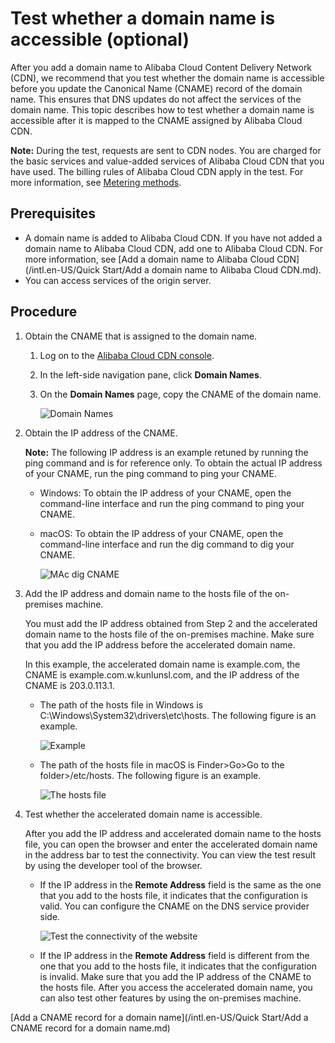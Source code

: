 # Test whether a domain name is accessible \(optional\)

After you add a domain name to Alibaba Cloud Content Delivery Network \(CDN\), we recommend that you test whether the domain name is accessible before you update the Canonical Name \(CNAME\) record of the domain name. This ensures that DNS updates do not affect the services of the domain name. This topic describes how to test whether a domain name is accessible after it is mapped to the CNAME assigned by Alibaba Cloud CDN.

**Note:** During the test, requests are sent to CDN nodes. You are charged for the basic services and value-added services of Alibaba Cloud CDN that you have used. The billing rules of Alibaba Cloud CDN apply in the test. For more information, see [Metering methods](/intl.en-US/Pricing/Overview.md).

## Prerequisites

-   A domain name is added to Alibaba Cloud CDN. If you have not added a domain name to Alibaba Cloud CDN, add one to Alibaba Cloud CDN. For more information, see [Add a domain name to Alibaba Cloud CDN](/intl.en-US/Quick Start/Add a domain name to Alibaba Cloud CDN.md).
-   You can access services of the origin server.

## Procedure

1.  Obtain the CNAME that is assigned to the domain name.

    1.  Log on to the [Alibaba Cloud CDN console](https://cdn.console.aliyun.com).

    2.  In the left-side navigation pane, click **Domain Names**.

    3.  On the **Domain Names** page, copy the CNAME of the domain name.

        ![Domain Names](https://static-aliyun-doc.oss-accelerate.aliyuncs.com/assets/img/en-US/8550435161/p66555.png)

2.  Obtain the IP address of the CNAME.

    **Note:** The following IP address is an example retuned by running the ping command and is for reference only. To obtain the actual IP address of your CNAME, run the ping command to ping your CNAME.

    -   Windows: To obtain the IP address of your CNAME, open the command-line interface and run the ping command to ping your CNAME.
    -   macOS: To obtain the IP address of your CNAME, open the command-line interface and run the dig command to dig your CNAME.

        ![MAc dig CNAME](https://static-aliyun-doc.oss-accelerate.aliyuncs.com/assets/img/en-US/5331627161/p125264.png)

3.  Add the IP address and domain name to the hosts file of the on-premises machine.

    You must add the IP address obtained from Step 2 and the accelerated domain name to the hosts file of the on-premises machine. Make sure that you add the IP address before the accelerated domain name.

    In this example, the accelerated domain name is example.com, the CNAME is example.com.w.kunlunsl.com, and the IP address of the CNAME is 203.0.113.1.

    -   The path of the hosts file in Windows is C:\\Windows\\System32\\drivers\\etc\\hosts. The following figure is an example.

        ![Example](https://static-aliyun-doc.oss-accelerate.aliyuncs.com/assets/img/en-US/7097648161/p254611.png)

    -   The path of the hosts file in macOS is Finder\>Go\>Go to the folder\>/etc/hosts. The following figure is an example.

        ![The hosts file](https://static-aliyun-doc.oss-accelerate.aliyuncs.com/assets/img/en-US/5331627161/p125298.png)

4.  Test whether the accelerated domain name is accessible.

    After you add the IP address and accelerated domain name to the hosts file, you can open the browser and enter the accelerated domain name in the address bar to test the connectivity. You can view the test result by using the developer tool of the browser.

    -   If the IP address in the **Remote Address** field is the same as the one that you add to the hosts file, it indicates that the configuration is valid. You can configure the CNAME on the DNS service provider side.

        ![Test the connectivity of the website](https://static-aliyun-doc.oss-accelerate.aliyuncs.com/assets/img/en-US/6331627161/p125301.png)

    -   If the IP address in the **Remote Address** field is different from the one that you add to the hosts file, it indicates that the configuration is invalid. Make sure that you add the IP address of the CNAME to the hosts file.
    After you access the accelerated domain name, you can also test other features by using the on-premises machine.


[Add a CNAME record for a domain name](/intl.en-US/Quick Start/Add a CNAME record for a domain name.md)


